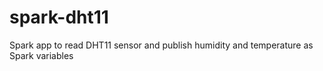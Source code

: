 spark-dht11
===========

Spark app to read DHT11 sensor and publish humidity and temperature as Spark variables
